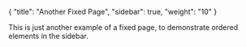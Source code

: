 {
    "title": "Another Fixed Page",
    "sidebar": true,
    "weight": "10"
}

This is just another example of a fixed page, to demonstrate ordered elements in the sidebar.
